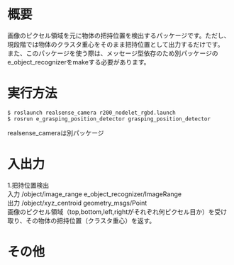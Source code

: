 # 概要
画像のピクセル領域を元に物体の把持位置を検出するパッケージです。ただし、現段階では物体のクラスタ重心をそのまま把持位置として出力するだけです。  
また、このパッケージを使う際は、メッセージ型依存のため別パッケージのe_object_recognizerをmakeする必要があります。  

# 実行方法  
    $ roslaunch realsense_camera r200_nodelet_rgbd.launch  
    $ rosrun e_grasping_position_detector grasping_position_detector  
realsense_cameraは別パッケージ  

# 入出力  
1.把持位置検出  
入力 /object/image_range e_object_recognizer/ImageRange  
出力 /object/xyz_centroid geometry_msgs/Point  
画像のピクセル領域（top,bottom,left,rightがそれぞれ何ピクセル目か）を受け取り、その物体の把持位置（クラスタ重心）を返す。  

# その他
  
